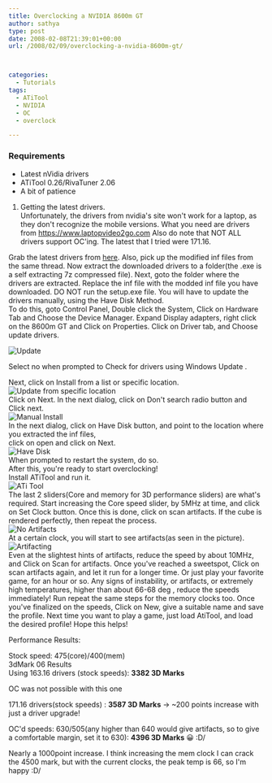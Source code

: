 ```yaml
---
title: Overclocking a NVIDIA 8600m GT
author: sathya
type: post
date: 2008-02-08T21:39:01+00:00
url: /2008/02/09/overclocking-a-nvidia-8600m-gt/



categories:
  - Tutorials
tags:
  - ATiTool
  - NVIDIA
  - OC
  - overclock

---
```

### Requirements

  * Latest nVidia drivers
  * ATiTool 0.26/RivaTuner 2.06
  * A bit of patience

1. Getting the latest drivers.  
Unfortunately, the drivers from nvidia's site won't work for a laptop, as they don't recognize the mobile versions. What you need are drivers from https://www.laptopvideo2go.com Also do note that NOT ALL drivers support OC'ing. The latest that I tried were 171.16.

Grab the latest drivers from [here][1]. Also, pick up the modified inf files from the same thread. Now extract the downloaded drivers to a folder(the .exe is a self extracting 7z compressed file). Next, goto the folder where the drivers are extracted. Replace the inf file with the modded inf file you have downloaded. DO NOT run the setup.exe file. You will have to update the drivers manually, using the Have Disk Method.  
To do this, goto Control Panel, Double click the System, Click on Hardware Tab and Choose the Device Manager. Expand Display adapters, right click on the 8600m GT and Click on Properties. Click on Driver tab, and Choose update drivers.  
<!--more-->

  
![Update][2] 

Select no when prompted to Check for drivers using Windows Update .

Next, click on Install from a list or specific location.  
![Update from specific location][3]  
Click on Next. In the next dialog, click on Don't search radio button and Click next.  
![Manual Install][4]  
In the next dialog, click on Have Disk button, and point to the location where you extracted the inf files,  
click on open and click on Next.  
![Have Disk][5]  
When prompted to restart the system, do so.  
After this, you're ready to start overclocking!  
Install ATiTool and run it.  
![ATi Tool][6]  
The last 2 sliders(Core and memory for 3D performance sliders) are what's required. Start increasing the Core speed slider, by 5MHz at time, and click on Set Clock button. Once this is done, click on scan artifacts. If the cube is rendered perfectly, then repeat the process.  
![No Artifacts][7]  
At a certain clock, you will start to see artifacts(as seen in the picture).  
![Artifacting][8]  
Even at the slightest hints of artifacts, reduce the speed by about 10MHz, and Click on Scan for artifacts. Once you've reached a sweetspot, Click on scan artifacts again, and let it run for a longer time. Or just play your favorite game, for an hour or so. Any signs of instability, or artifacts, or extremely high temperatures, higher than about 66-68 deg , reduce the speeds immediately! Run repeat the same steps for the memory clocks too. Once you've finalized on the speeds, Click on New, give a suitable name and save the profile. Next time you want to play a game, just load AtiTool, and load the desired profile! Hope this helps!

Performance Results:

Stock speed: 475(core)/400(mem)  
3dMark 06 Results  
Using 163.16 drivers (stock speeds): **3382 3D Marks** 

OC was not possible with this one

171.16 drivers(stock speeds) : **3587 3D Marks** -> ~200 points increase with just a driver upgrade!

OC'd speeds: 630/505(any higher than 640 would give artifacts, so to give a comfortable margin, set it to 630): **4396 3D Marks** 😀 \:D/

Nearly a 1000point increase. I think increasing the mem clock I can crack the 4500 mark, but with the current clocks, the peak temp is 66, so I'm happy \:D/

 [1]: https://www.laptopvideo2go.com/forum/index.php?showforum=73
 [2]: https://img225.imageshack.us/img225/2740/updatexm8.jpg
 [3]: https://img136.imageshack.us/img136/1663/update1bb8.jpg
 [4]: https://img218.imageshack.us/img218/8094/update2nf2.jpg
 [5]: https://img221.imageshack.us/img221/601/update3bz2.jpg
 [6]: https://img221.imageshack.us/img221/8127/atitoolmo3.jpg
 [7]: https://img240.imageshack.us/img240/518/noartifactsrz8.jpg
 [8]: https://img233.imageshack.us/img233/8664/artifactslo6.jpg
